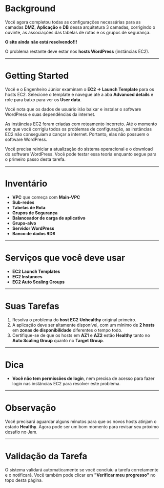 # Background

Você agora completou todas as configurações necessárias para as camadas **DMZ**, **Aplicação** e **DB** dessa arquitetura 3 camadas, corrigindo o ouvinte, as associações das tabelas de rotas e os grupos de segurança.

**O site ainda não está resolvendo!!!**

O problema restante deve estar nos **hosts WordPress** (instâncias EC2).

---

# Getting Started

Você e o Engenheiro Júnior examinam o **EC2 -> Launch Template** para os hosts EC2. Selecione o template e navegue até a aba **Advanced details** e role para baixo para ver os **User data**.

Você nota que os dados de usuário irão baixar e instalar o software WordPress e suas dependências da internet.

As instâncias EC2 foram criadas com roteamento incorreto. Até o momento em que você corrigiu todos os problemas de configuração, as instâncias EC2 não conseguiam alcançar a internet. Portanto, elas não possuem o software WordPress.

Você precisa reiniciar a atualização do sistema operacional e o download do software WordPress. Você pode testar essa teoria enquanto segue para o primeiro passo desta tarefa.

---

# Inventário

- **VPC** que começa com **Main-VPC**
- **Sub-redes**
- **Tabelas de Rota**
- **Grupos de Segurança**
- **Balanceador de carga de aplicativo**
- **Grupo-alvo**
- **Servidor WordPress**
- **Banco de dados RDS**

---

# Serviços que você deve usar

- **EC2 Launch Templates**
- **EC2 Instances**
- **EC2 Auto Scaling Groups**

---

# Suas Tarefas

1. Resolva o problema do **host EC2** **Unhealthy** original primeiro.
2. A aplicação deve ser altamente disponível, com um mínimo de **2 hosts** em **zonas de disponibilidade** diferentes o tempo todo.
3. Certifique-se de que os hosts em **AZ1** e **AZ2** estão **Healthy** tanto no **Auto Scaling Group** quanto no **Target Group**.

---

# Dica

- **Você não tem permissões de login**, nem precisa de acesso para fazer login nas instâncias EC2 para resolver este problema.

---

# Observação

Você precisará aguardar alguns minutos para que os novos hosts atinjam o estado **Healthy**. Agora pode ser um bom momento para revisar seu próximo desafio no Jam.

---

# Validação da Tarefa

O sistema validará automaticamente se você concluiu a tarefa corretamente e o notificará. Você também pode clicar em **"Verificar meu progresso"** no topo desta página.
